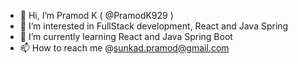 - 👋 Hi, I’m Pramod K ( @PramodK929 )
- 👀 I’m interested in FullStack development, React and Java Spring
- 🌱 I’m currently learning React and Java Spring Boot
- 📫 How to reach me @sunkad.pramod@gmail.com

<!---
PramodK929/PramodK929 is a ✨ special ✨ repository because its `README.md` (this file) appears on your GitHub profile.
You can click the Preview link to take a look at your changes.
--->
